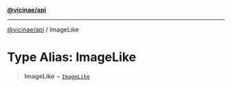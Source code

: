 [**@vicinae/api**](../README.md)

***

[@vicinae/api](../README.md) / ImageLike

# Type Alias: ImageLike

> **ImageLike** = [`ImageLike`](../@vicinae/namespaces/Image/type-aliases/ImageLike.md)
